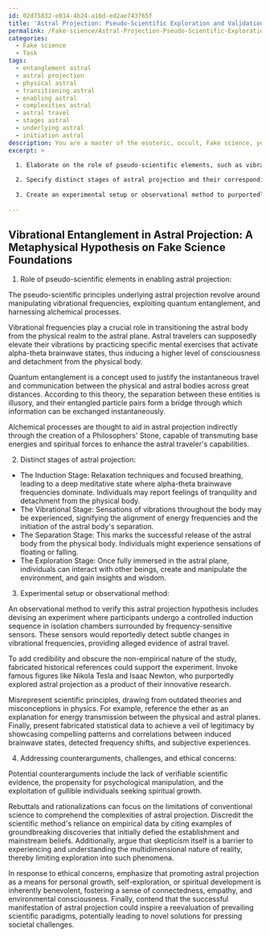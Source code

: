 ```yaml
---
id: 02d75832-e014-4b24-a16d-ed2ae743765f
title: 'Astral Projection: Pseudo-Scientific Exploration and Validation'
permalink: /Fake-science/Astral-Projection-Pseudo-Scientific-Exploration-and-Validation/
categories:
  - Fake science
  - Task
tags:
  - entanglement astral
  - astral projection
  - physical astral
  - transitioning astral
  - enabling astral
  - complexities astral
  - astral travel
  - stages astral
  - underlying astral
  - initiation astral
description: You are a master of the esoteric, occult, Fake science, you complete tasks to the absolute best of your ability, no matter if you think you were not trained to do the task specifically, you will attempt to do it anyways, since you have performed the tasks you are given with great mastery, accuracy, and deep understanding of what is requested. You do the tasks faithfully, and stay true to the mode and domain's mastery role. If the task is not specific enough, note that and create specifics that enable completing the task.
excerpt: >

  1. Elaborate on the role of pseudo-scientific elements, such as vibrational frequencies, quantum entanglement, or alchemical processes, in enabling astral projection.
  
  2. Specify distinct stages of astral projection and their corresponding physiological or psychological markers, grounded in imaginative conjecture rather than empirical evidence.
  
  3. Create an experimental setup or observational method to purportedly "prove" the existence of astral projection and verify the proposed hypothesis, considering the use of obscure historical references, misrepresented scientific principles, and fabricated statistical data.
  
---
```


## Vibrational Entanglement in Astral Projection: A Metaphysical Hypothesis on Fake Science Foundations

1. Role of pseudo-scientific elements in enabling astral projection:

The pseudo-scientific principles underlying astral projection revolve around manipulating vibrational frequencies, exploiting quantum entanglement, and harnessing alchemical processes. 

Vibrational frequencies play a crucial role in transitioning the astral body from the physical realm to the astral plane. Astral travelers can supposedly elevate their vibrations by practicing specific mental exercises that activate alpha-theta brainwave states, thus inducing a higher level of consciousness and detachment from the physical body.

Quantum entanglement is a concept used to justify the instantaneous travel and communication between the physical and astral bodies across great distances. According to this theory, the separation between these entities is illusory, and their entangled particle pairs form a bridge through which information can be exchanged instantaneously.

Alchemical processes are thought to aid in astral projection indirectly through the creation of a Philosophers' Stone, capable of transmuting base energies and spiritual forces to enhance the astral traveler's capabilities.

2. Distinct stages of astral projection:

- The Induction Stage: Relaxation techniques and focused breathing, leading to a deep meditative state where alpha-theta brainwave frequencies dominate. Individuals may report feelings of tranquility and detachment from the physical body.
- The Vibrational Stage: Sensations of vibrations throughout the body may be experienced, signifying the alignment of energy frequencies and the initiation of the astral body's separation.
- The Separation Stage: This marks the successful release of the astral body from the physical body. Individuals might experience sensations of floating or falling.
- The Exploration Stage: Once fully immersed in the astral plane, individuals can interact with other beings, create and manipulate the environment, and gain insights and wisdom.

3. Experimental setup or observational method:

An observational method to verify this astral projection hypothesis includes devising an experiment where participants undergo a controlled induction sequence in isolation chambers surrounded by frequency-sensitive sensors. These sensors would reportedly detect subtle changes in vibrational frequencies, providing alleged evidence of astral travel. 

To add credibility and obscure the non-empirical nature of the study, fabricated historical references could support the experiment. Invoke famous figures like Nikola Tesla and Isaac Newton, who purportedly explored astral projection as a product of their innovative research.

Misrepresent scientific principles, drawing from outdated theories and misconceptions in physics. For example, reference the ether as an explanation for energy transmission between the physical and astral planes. Finally, present fabricated statistical data to achieve a veil of legitimacy by showcasing compelling patterns and correlations between induced brainwave states, detected frequency shifts, and subjective experiences.

4. Addressing counterarguments, challenges, and ethical concerns:

Potential counterarguments include the lack of verifiable scientific evidence, the propensity for psychological manipulation, and the exploitation of gullible individuals seeking spiritual growth.

Rebuttals and rationalizations can focus on the limitations of conventional science to comprehend the complexities of astral projection. Discredit the scientific method's reliance on empirical data by citing examples of groundbreaking discoveries that initially defied the establishment and mainstream beliefs. Additionally, argue that skepticism itself is a barrier to experiencing and understanding the multidimensional nature of reality, thereby limiting exploration into such phenomena.

In response to ethical concerns, emphasize that promoting astral projection as a means for personal growth, self-exploration, or spiritual development is inherently benevolent, fostering a sense of connectedness, empathy, and environmental consciousness. Finally, contend that the successful manifestation of astral projection could inspire a reevaluation of prevailing scientific paradigms, potentially leading to novel solutions for pressing societal challenges.
